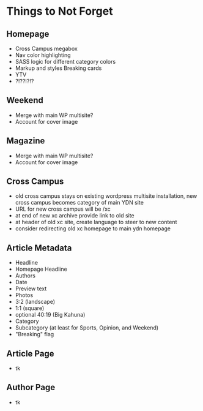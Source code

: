 # Things to Not Forget

## Homepage
- Cross Campus megabox
- Nav color highlighting
- SASS logic for different category colors
- Markup and styles Breaking cards
- YTV
 - ?!??!?!?

## Weekend
- Merge with main WP multisite?
- Account for cover image

## Magazine
- Merge with main WP multisite?
- Account for cover image

## Cross Campus
- old cross campus stays on existing wordpress multisite installation, new cross campus becomes category of main YDN site
- URL for new cross campus will be /xc
- at end of new xc archive provide link to old site
- at header of old xc site, create language to steer to new content
- consider redirecting old xc homepage to main ydn homepage

## Article Metadata
- Headline
- Homepage Headline
- Authors
- Date
- Preview text
- Photos
 - 3:2 (landscape)
 - 1:1 (square)
 - optional 40:19 (Big Kahuna)
- Category
 - Subcategory (at least for Sports, Opinion, and Weekend)
- "Breaking" flag 
 

## Article Page
- tk

## Author Page
- tk 

